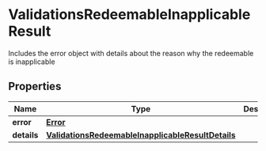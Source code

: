 

# ValidationsRedeemableInapplicableResult

Includes the error object with details about the reason why the redeemable is inapplicable

## Properties

| Name | Type | Description |
|------------ | ------------- | ------------- |
|**error** | [**Error**](Error.md) |  |
|**details** | [**ValidationsRedeemableInapplicableResultDetails**](ValidationsRedeemableInapplicableResultDetails.md) |  |



